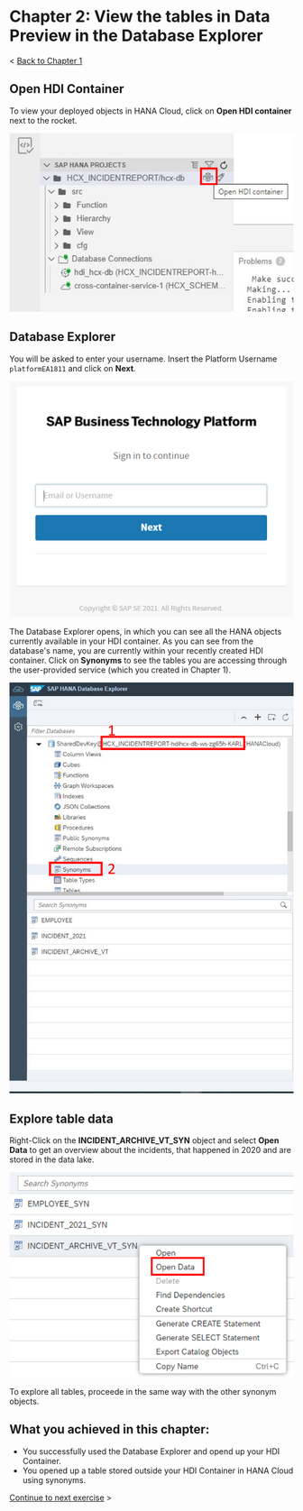 # Chapter 2: View the tables in Data Preview in the Database Explorer

< [Back to Chapter 1](./Exercise1_Chapter1.md)

## Open HDI Container

To view your deployed objects in HANA Cloud, click on **Open HDI container** next to the rocket.

![img](./Images/Exercise1_027.png)

## Database Explorer

You will be asked to enter your username. Insert the Platform Username ``platformEA1811`` and click on **Next**.

![img](./Images/Exercise1_027_1.png)

The Database Explorer opens, in which you can see all the HANA objects currently available in your HDI container. As you can see from the database's name, you are currently within your recently created HDI container. Click on **Synonyms** to see the tables you are accessing through the user-provided service (which you created in Chapter 1).

![img](./Images/Exercise1_028.png)

## Explore table data

Right-Click on the **INCIDENT_ARCHIVE_VT_SYN** object and select **Open Data** to get an overview about the incidents, that happened in 2020 and are stored in the data lake. 

![img](./Images/Exercise1_029.png)

To explore all tables, proceede in the same way with the other synonym objects.

## What you achieved in this chapter:
- You successfully used the Database Explorer and  opend up your HDI Container.
- You opened up a table stored outside your HDI  Container in HANA Cloud using synonyms.

[Continue to next exercise](../Exercise2/README.md) >
